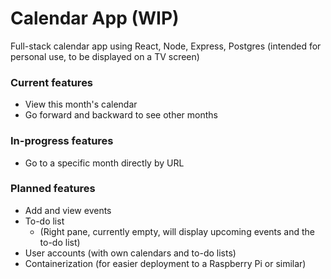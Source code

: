 # Calendar App (WIP)
Full-stack calendar app using React, Node, Express, Postgres (intended for personal use, to be displayed on a TV screen)

### Current features
- View this month's calendar
- Go forward and backward to see other months

### In-progress features
- Go to a specific month directly by URL

### Planned features
- Add and view events 
- To-do list
    - (Right pane, currently empty, will display upcoming events and the to-do list)
- User accounts (with own calendars and to-do lists)
- Containerization (for easier deployment to a Raspberry Pi or similar)